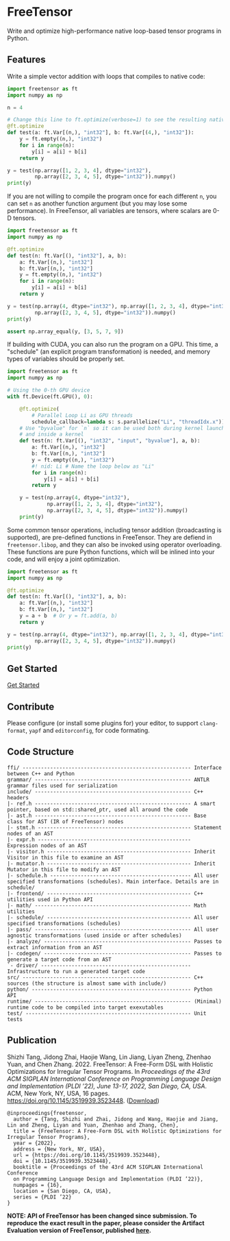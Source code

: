 # FreeTensor

Write and optimize high-performance native loop-based tensor programs in Python.

## Features

Write a simple vector addition with loops that compiles to native code:

```python
import freetensor as ft
import numpy as np

n = 4

# Change this line to ft.optimize(verbose=1) to see the resulting native code
@ft.optimize
def test(a: ft.Var[(n,), "int32"], b: ft.Var[(4,), "int32"]):
    y = ft.empty((n,), "int32")
    for i in range(n):
        y[i] = a[i] + b[i]
    return y

y = test(np.array([1, 2, 3, 4], dtype="int32"),
         np.array([2, 3, 4, 5], dtype="int32")).numpy()
print(y)
```

If you are not willing to compile the program once for each different `n`, you can set `n` as another function argument (but you may lose some performance). In FreeTensor, all variables are tensors, where scalars are 0-D tensors.

```python
import freetensor as ft
import numpy as np

@ft.optimize
def test(n: ft.Var[(), "int32"], a, b):
    a: ft.Var[(n,), "int32"]
    b: ft.Var[(n,), "int32"]
    y = ft.empty((n,), "int32")
    for i in range(n):
        y[i] = a[i] + b[i]
    return y

y = test(np.array(4, dtype="int32"), np.array([1, 2, 3, 4], dtype="int32"),
         np.array([2, 3, 4, 5], dtype="int32")).numpy()
print(y)

assert np.array_equal(y, [3, 5, 7, 9])
```

If building with CUDA, you can also run the program on a GPU. This time, a "schedule" (an explicit program transformation) is needed, and memory types of variables should be properly set.

```python
import freetensor as ft
import numpy as np

# Using the 0-th GPU device
with ft.Device(ft.GPU(), 0):

    @ft.optimize(
        # Parallel Loop Li as GPU threads
        schedule_callback=lambda s: s.parallelize("Li", "threadIdx.x"))
    # Use "byvalue" for `n` so it can be used both during kernel launching
    # and inside a kernel
    def test(n: ft.Var[(), "int32", "input", "byvalue"], a, b):
        a: ft.Var[(n,), "int32"]
        b: ft.Var[(n,), "int32"]
        y = ft.empty((n,), "int32")
        #! nid: Li # Name the loop below as "Li"
        for i in range(n):
            y[i] = a[i] + b[i]
        return y

    y = test(np.array(4, dtype="int32"),
             np.array([1, 2, 3, 4], dtype="int32"),
             np.array([2, 3, 4, 5], dtype="int32")).numpy()
    print(y)
```

Some common tensor operations, including tensor addition (broadcasting is supported), are pre-defined functions in FreeTensor. They are defiend in `freetensor.libop`, and they can also be invoked using operator overloading. These functions are pure Python functions, which will be inlined into your code, and will enjoy a joint optimization.

```python
import freetensor as ft
import numpy as np

@ft.optimize
def test(n: ft.Var[(), "int32"], a, b):
    a: ft.Var[(n,), "int32"]
    b: ft.Var[(n,), "int32"]
    y = a + b  # Or y = ft.add(a, b)
    return y

y = test(np.array(4, dtype="int32"), np.array([1, 2, 3, 4], dtype="int32"),
         np.array([2, 3, 4, 5], dtype="int32")).numpy()
print(y)
```

## Get Started

[Get Started](https://roastduck.github.io/FreeTensor/guide/)

## Contribute

Please configure (or install some plugins for) your editor, to support `clang-format`, `yapf` and `editorconfig`, for code formating.

## Code Structure

```
ffi/ ------------------------------------------------------- Interface between C++ and Python
grammar/ --------------------------------------------------- ANTLR grammar files used for serialization
include/ --------------------------------------------------- C++ headers
|- ref.h --------------------------------------------------- A smart pointer, based on std::shared_ptr, used all around the code
|- ast.h --------------------------------------------------- Base class for AST (IR of FreeTensor) nodes
|- stmt.h -------------------------------------------------- Statement nodes of an AST
|- expr.h -------------------------------------------------- Expression nodes of an AST
|- visitor.h ----------------------------------------------- Inherit Visitor in this file to examine an AST
|- mutator.h ----------------------------------------------- Inherit Mutator in this file to modify an AST
|- schedule.h ---------------------------------------------- All user specified transformations (schedules). Main interface. Details are in schedule/
|- frontend/ ----------------------------------------------- C++ utilities used in Python API
|- math/ --------------------------------------------------- Math utilities
|- schedule/ ----------------------------------------------- All user specified transformations (schedules)
|- pass/ --------------------------------------------------- All user agnostic transformations (used inside or after schedules)
|- analyze/ ------------------------------------------------ Passes to extract information from an AST
|- codegen/ ------------------------------------------------ Passes to generate a target code from an AST
`- driver/ ------------------------------------------------- Infrastructure to run a generated target code
src/ ------------------------------------------------------- C++ sources (the structure is almost same with include/)
python/ ---------------------------------------------------- Python API
runtime/ --------------------------------------------------- (Minimal) runtime code to be compiled into target exexutables
test/ ------------------------------------------------------ Unit tests
```

## Publication

Shizhi Tang, Jidong Zhai, Haojie Wang, Lin Jiang, Liyan Zheng, Zhenhao Yuan, and Chen Zhang. 2022. FreeTensor: A Free-Form DSL with Holistic Optimizations for Irregular Tensor Programs. In *Proceedings of the 43rd ACM SIGPLAN International Conference on Programming Language Design and Implementation (PLDI ’22), June 13-17, 2022, San Diego, CA, USA*. ACM, New York, NY, USA, 16 pages. https://doi.org/10.1145/3519939.3523448. ([Download](https://pacman.cs.tsinghua.edu.cn/~zjd/publication/pldi22-freetensor/))

```
@inproceedings{freetensor,
  author = {Tang, Shizhi and Zhai, Jidong and Wang, Haojie and Jiang, Lin and Zheng, Liyan and Yuan, Zhenhao and Zhang, Chen},
  title = {FreeTensor: A Free-Form DSL with Holistic Optimizations for Irregular Tensor Programs},
  year = {2022},
  address = {New York, NY, USA},
  url = {https://doi.org/10.1145/3519939.3523448},
  doi = {10.1145/3519939.3523448},
  booktitle = {Proceedings of the 43rd ACM SIGPLAN International Conference
  on Programming Language Design and Implementation (PLDI ’22)},
  numpages = {16},
  location = {San Diego, CA, USA},
  series = {PLDI ’22}
}
```

**NOTE: API of FreeTensor has been changed since submission. To reproduce the exact result in the paper, please consider the Artifact Evaluation version of FreeTensor, published [here](https://zenodo.org/record/6327595).**
